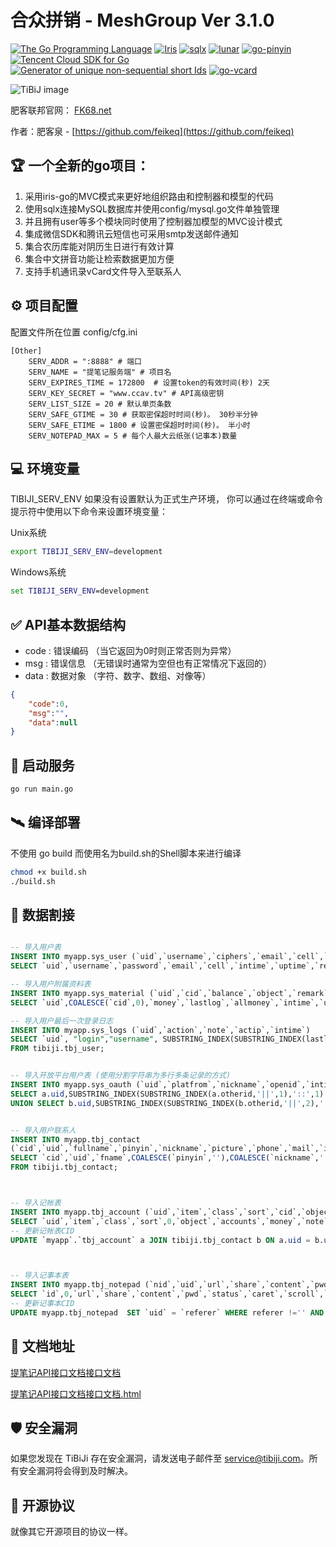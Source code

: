 # 合众拼销 - MeshGroup  Ver 3.1.0
[![The Go Programming Language](https://img.shields.io/badge/Go-v1.20.5-green)](https://github.com/golang/go)
[![Iris](https://img.shields.io/badge/Iris-v12.2.0-green)](https://github.com/kataras/iris)
[![sqlx](https://img.shields.io/badge/sqlx-v1.3.5-green)](https://github.com/jmoiron/sqlx)
[![lunar](https://img.shields.io/badge/lunar-v1.3.3-green)](https://github.com/6tail/lunar-go)
[![go-pinyin](https://img.shields.io/badge/go%20pinyin-v0.20.0-green)](https://github.com/mozillazg/go-pinyin)
[![Tencent Cloud SDK for Go](https://img.shields.io/badge/tencentcloud%20sdk%20go-v1.0.667-green)](https://github.com/tencentcloud/tencentcloud-sdk-go/)
[![Generator of unique non-sequential short Ids](https://img.shields.io/badge/shortid-v0.0.0-green)](https://github.com/teris-io/shortid)
[![go-vcard](https://img.shields.io/badge/go%20vcard-v0.3.0-green)](https://github.com/emersion/go-vcard)



![TiBiJ image](https://www.tibiji.com/web/images/logo.png)


肥客联邦官网：
[FK68.net](http://fk68.net)

作者：肥客泉 - [https://github.com/feikeq](https://github.com/feikeq)




## 🏆 一个全新的go项目：
1. 采用iris-go的MVC模式来更好地组织路由和控制器和模型的代码
2. 使用sqlx连接MySQL数据库并使用config/mysql.go文件单独管理
3. 并且拥有user等多个模块同时使用了控制器加模型的MVC设计模式 
4. 集成微信SDK和腾讯云短信也可采用smtp发送邮件通知
5. 集合农历库能对阴历生日进行有效计算
6. 集合中文拼音功能让检索数据更加方便
7. 支持手机通讯录vCard文件导入至联系人


## ⚙️ 项目配置
配置文件所在位置 config/cfg.ini
```
[Other] 
    SERV_ADDR = ":8888" # 端口
    SERV_NAME = "提笔记服务端" # 项目名
    SERV_EXPIRES_TIME = 172800  # 设置token的有效时间(秒) 2天  
    SERV_KEY_SECRET = "www.ccav.tv" # API高级密钥
    SERV_LIST_SIZE = 20 # 默认单页条数
    SERV_SAFE_GTIME = 30 # 获取密保超时时间(秒)。 30秒半分钟
    SERV_SAFE_ETIME = 1800 # 设置密保超时时间(秒)。 半小时
    SERV_NOTEPAD_MAX = 5 # 每个人最大云纸张(记事本)数量
```


## 💻 环境变量
TIBIJI_SERV_ENV 如果没有设置默认为正式生产环境，
你可以通过在终端或命令提示符中使用以下命令来设置环境变量：

Unix系统 
```bash
export TIBIJI_SERV_ENV=development
```
Windows系统 
```bat
set TIBIJI_SERV_ENV=development
```

## ✅ API基本数据结构
* code : 错误编码 （当它返回为0时则正常否则为异常）
* msg : 错误信息 （无错误时通常为空但也有正常情况下返回的）
* data : 数据对象 （字符、数字、数组、对像等）

```json
{
    "code":0,
    "msg":"",
    "data":null
}
```

## 🚀 启动服务
```sh
go run main.go
```

## 🛰 编译部署
不使用 go build 而使用名为build.sh的Shell脚本来进行编译
```sh
chmod +x build.sh
./build.sh
```


## 🐬 数据割接
```sql

-- 导入用户表
INSERT INTO myapp.sys_user (`uid`,`username`,`ciphers`,`email`,`cell`,`intime`,`uptime`,`regip`,`referer`,`state`,`object`)
SELECT `uid`,`username`,`password`,`email`,`cell`,`intime`,`uptime`,`regip`,`txt`,`status`,`notepad` FROM tibiji.tbj_user;

-- 导入用户附属资料表
INSERT INTO myapp.sys_material (`uid`,`cid`,`balance`,`object`,`remark`,`intime`,`uptime`)
SELECT `uid`,COALESCE(`cid`,0),`money`,`lastlog`,`allmoney`,`intime`,`uptime` FROM tibiji.tbj_user;

-- 导入用户最后一次登录日志
INSERT INTO myapp.sys_logs (`uid`,`action`,`note`,`actip`,`intime`)
SELECT `uid`, "login","username", SUBSTRING_INDEX(SUBSTRING_INDEX(lastlog,"||", 1),"::",1) AS "ip",SUBSTRING_INDEX(SUBSTRING_INDEX(lastlog,"||", 1),"::",-1) AS "time"  
FROM tibiji.tbj_user;


-- 导入开放平台用户表 (使用分割字符串为多行多条记录的方式)
INSERT INTO myapp.sys_oauth (`uid`,`platfrom`,`nickname`,`openid`,`intime`,`uptime`,`privilege`,`object`,`tidings`)
SELECT a.uid,SUBSTRING_INDEX(SUBSTRING_INDEX(a.otherid,'||',1),'::',1) as "type" ,a.username, SUBSTRING_INDEX(SUBSTRING_INDEX(a.otherid,'||',1),'::',-1) AS 'otherid', a.intime , a.uptime ,"","","" FROM tibiji.tbj_user a  WHERE otherid !=''
UNION SELECT b.uid,SUBSTRING_INDEX(SUBSTRING_INDEX(b.otherid,'||',2),'::',1) as "type" , b.username, SUBSTRING_INDEX(SUBSTRING_INDEX(b.otherid,'||',2),'::',-1) AS 'otherid', b.intime ,b.uptime,"","","" FROM tibiji.tbj_user b  WHERE b.otherid !='';


-- 导入用户联系人
INSERT INTO myapp.tbj_contact 
(`cid`,`uid`,`fullname`,`pinyin`,`nickname`,`picture`,`phone`,`mail`,`im`,`http`,`company`,`position`,`address`,`gender`,`birthday`,`lunar`,`grouptag`,`remind`,`relation`,`family`,`note`,`state`,`intime`,`uptime`)
SELECT `cid`,`uid`,`fname`,COALESCE(`pinyin`,''),COALESCE(`nickname`,''),COALESCE(`picture`,''),COALESCE(`phone`,''),COALESCE(`mail`,''),COALESCE(`im`,''),COALESCE(`http`,''),COALESCE(`company`,''),COALESCE(`position`,''),COALESCE(`address`,''),CASE `gender` WHEN '男' THEN 1 WHEN '女' THEN  2 ELSE 0 END  AS "tonum",COALESCE(`birthday`,'0000-00-00 00:00:00'),lunar,COALESCE(`group`,''),COALESCE(`remind`,''),COALESCE(`relation`,''),COALESCE(`family`,''),COALESCE(`note`,''),`status`,`intime`,`uptime`
FROM tibiji.tbj_contact;



-- 导入记帐表
INSERT INTO myapp.tbj_account (`uid`,`item`,`class`,`sort`,`cid`,`object`,`accounts`,`money`,`note`,`btime`,`intime`,`uptime`)
SELECT `uid`,`item`,`class`,`sort`,0,`object`,`accounts`,`money`,`note`,`intime`,`intime`,`intime` FROM tibiji.tbj_account;
-- 更新记帐表CID
UPDATE `myapp`.`tbj_account` a JOIN tibiji.tbj_contact b ON a.uid = b.uid AND a.object = b.fname   SET a.`cid` =  b.`cid` WHERE a.object !='';



-- 导入记事本表
INSERT INTO myapp.tbj_notepad (`nid`,`uid`,`url`,`share`,`content`,`pwd`,`state`,`caret`,`scroll`,`ip`,`referer`,`intime`,`uptime`)
SELECT `id`,0,`url`,`share`,`content`,`pwd`,`status`,`caret`,`scroll`,`ip`,`referer`,`intime`,`uptime` FROM tibiji.tbj_notepad;
-- 更新记事本CID
UPDATE myapp.tbj_notepad  SET `uid` = `referer` WHERE referer !='' AND referer  REGEXP '^[0-9]+$';


```

## 📄 文档地址
 [提笔记API接口文档接口文档](https://console-docs.apipost.cn/preview/24229f55dd876c3f/46b8e7c7322b8614)

 [提笔记API接口文档接口文档.html](./%E6%8F%90%E7%AC%94%E8%AE%B0API%E6%8E%A5%E5%8F%A3%E6%96%87%E6%A1%A3%E6%8E%A5%E5%8F%A3%E6%96%87%E6%A1%A3.html)


## 🛡 安全漏洞

如果您发现在 TiBiJi 存在安全漏洞，请发送电子邮件至 [service@tibiji.com](mailto:service@tibiji.com)。所有安全漏洞将会得到及时解决。

## 📝 开源协议

就像其它开源项目的协议一样。
